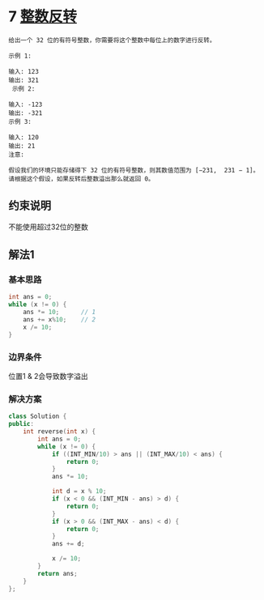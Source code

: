 # 7 [整数反转](https://leetcode-cn.com/problems/reverse-integer/)

```
给出一个 32 位的有符号整数，你需要将这个整数中每位上的数字进行反转。

示例 1:

输入: 123
输出: 321
 示例 2:

输入: -123
输出: -321
示例 3:

输入: 120
输出: 21
注意:

假设我们的环境只能存储得下 32 位的有符号整数，则其数值范围为 [−231,  231 − 1]。请根据这个假设，如果反转后整数溢出那么就返回 0。
```

## 约束说明
不能使用超过32位的整数

## 解法1

### 基本思路
```c++
int ans = 0;
while (x != 0) {
    ans *= 10;      // 1
    ans += x%10;    // 2
    x /= 10;
}
```

### 边界条件
位置1 & 2会导致数字溢出

### 解决方案
```c++
class Solution {
public:
	int reverse(int x) {
		int ans = 0;
		while (x != 0) {
			if ((INT_MIN/10) > ans || (INT_MAX/10) < ans) {
				return 0;
			}
			ans *= 10;

			int d = x % 10;
			if (x < 0 && (INT_MIN - ans) > d) {
				return 0;
			}
			if (x > 0 && (INT_MAX - ans) < d) {
				return 0;
			}
			ans += d;

			x /= 10;
		}
		return ans;
	}
};
```